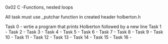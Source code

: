 0x02 C -Functions, nested loops

All task must use _putchar function in created header holberton.h

Task 0 - wrtie a program that prints Holberton followed by a new line
Task 1 - 
Task 2 -
Task 3 -
Task 4 -
Task 5 -
Task 6 -
Task 7 -
Task 8 -
Task 9 -
Task 10 -
Task 11 -
Task 12 -
Task 13 -
Task 14 -
Task 15 -
Task 16 -
